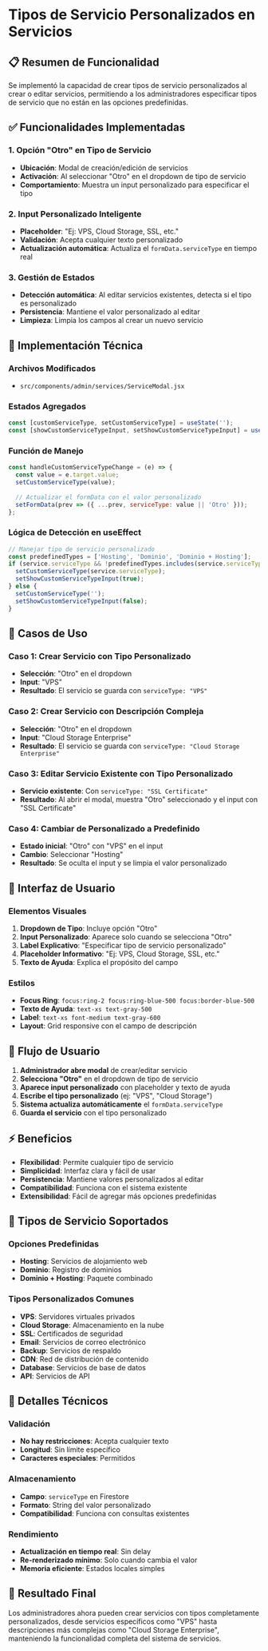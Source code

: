 # Tipos de Servicio Personalizados en Servicios

## 📋 Resumen de Funcionalidad

Se implementó la capacidad de crear tipos de servicio personalizados al crear o editar servicios, permitiendo a los administradores especificar tipos de servicio que no están en las opciones predefinidas.

## ✅ Funcionalidades Implementadas

### 1. **Opción "Otro" en Tipo de Servicio**
- **Ubicación**: Modal de creación/edición de servicios
- **Activación**: Al seleccionar "Otro" en el dropdown de tipo de servicio
- **Comportamiento**: Muestra un input personalizado para especificar el tipo

### 2. **Input Personalizado Inteligente**
- **Placeholder**: "Ej: VPS, Cloud Storage, SSL, etc."
- **Validación**: Acepta cualquier texto personalizado
- **Actualización automática**: Actualiza el `formData.serviceType` en tiempo real

### 3. **Gestión de Estados**
- **Detección automática**: Al editar servicios existentes, detecta si el tipo es personalizado
- **Persistencia**: Mantiene el valor personalizado al editar
- **Limpieza**: Limpia los campos al crear un nuevo servicio

## 🔧 Implementación Técnica

### Archivos Modificados
- `src/components/admin/services/ServiceModal.jsx`

### Estados Agregados
```javascript
const [customServiceType, setCustomServiceType] = useState('');
const [showCustomServiceTypeInput, setShowCustomServiceTypeInput] = useState(false);
```

### Función de Manejo
```javascript
const handleCustomServiceTypeChange = (e) => {
  const value = e.target.value;
  setCustomServiceType(value);
  
  // Actualizar el formData con el valor personalizado
  setFormData(prev => ({ ...prev, serviceType: value || 'Otro' }));
};
```

### Lógica de Detección en useEffect
```javascript
// Manejar tipo de servicio personalizado
const predefinedTypes = ['Hosting', 'Dominio', 'Dominio + Hosting'];
if (service.serviceType && !predefinedTypes.includes(service.serviceType)) {
  setCustomServiceType(service.serviceType);
  setShowCustomServiceTypeInput(true);
} else {
  setCustomServiceType('');
  setShowCustomServiceTypeInput(false);
}
```

## 🎯 Casos de Uso

### Caso 1: Crear Servicio con Tipo Personalizado
- **Selección**: "Otro" en el dropdown
- **Input**: "VPS"
- **Resultado**: El servicio se guarda con `serviceType: "VPS"`

### Caso 2: Crear Servicio con Descripción Compleja
- **Selección**: "Otro" en el dropdown
- **Input**: "Cloud Storage Enterprise"
- **Resultado**: El servicio se guarda con `serviceType: "Cloud Storage Enterprise"`

### Caso 3: Editar Servicio Existente con Tipo Personalizado
- **Servicio existente**: Con `serviceType: "SSL Certificate"`
- **Resultado**: Al abrir el modal, muestra "Otro" seleccionado y el input con "SSL Certificate"

### Caso 4: Cambiar de Personalizado a Predefinido
- **Estado inicial**: "Otro" con "VPS" en el input
- **Cambio**: Seleccionar "Hosting"
- **Resultado**: Se oculta el input y se limpia el valor personalizado

## 📱 Interfaz de Usuario

### Elementos Visuales
1. **Dropdown de Tipo**: Incluye opción "Otro"
2. **Input Personalizado**: Aparece solo cuando se selecciona "Otro"
3. **Label Explicativo**: "Especificar tipo de servicio personalizado"
4. **Placeholder Informativo**: "Ej: VPS, Cloud Storage, SSL, etc."
5. **Texto de Ayuda**: Explica el propósito del campo

### Estilos
- **Focus Ring**: `focus:ring-2 focus:ring-blue-500 focus:border-blue-500`
- **Texto de Ayuda**: `text-xs text-gray-500`
- **Label**: `text-xs font-medium text-gray-600`
- **Layout**: Grid responsive con el campo de descripción

## 🔄 Flujo de Usuario

1. **Administrador abre modal** de crear/editar servicio
2. **Selecciona "Otro"** en el dropdown de tipo de servicio
3. **Aparece input personalizado** con placeholder y texto de ayuda
4. **Escribe el tipo personalizado** (ej: "VPS", "Cloud Storage")
5. **Sistema actualiza automáticamente** el `formData.serviceType`
6. **Guarda el servicio** con el tipo personalizado

## ⚡ Beneficios

- **Flexibilidad**: Permite cualquier tipo de servicio
- **Simplicidad**: Interfaz clara y fácil de usar
- **Persistencia**: Mantiene valores personalizados al editar
- **Compatibilidad**: Funciona con el sistema existente
- **Extensibilidad**: Fácil de agregar más opciones predefinidas

## 🎯 Tipos de Servicio Soportados

### Opciones Predefinidas
- **Hosting**: Servicios de alojamiento web
- **Dominio**: Registro de dominios
- **Dominio + Hosting**: Paquete combinado

### Tipos Personalizados Comunes
- **VPS**: Servidores virtuales privados
- **Cloud Storage**: Almacenamiento en la nube
- **SSL**: Certificados de seguridad
- **Email**: Servicios de correo electrónico
- **Backup**: Servicios de respaldo
- **CDN**: Red de distribución de contenido
- **Database**: Servicios de base de datos
- **API**: Servicios de API

## 🔧 Detalles Técnicos

### Validación
- **No hay restricciones**: Acepta cualquier texto
- **Longitud**: Sin límite específico
- **Caracteres especiales**: Permitidos

### Almacenamiento
- **Campo**: `serviceType` en Firestore
- **Formato**: String del valor personalizado
- **Compatibilidad**: Funciona con consultas existentes

### Rendimiento
- **Actualización en tiempo real**: Sin delay
- **Re-renderizado mínimo**: Solo cuando cambia el valor
- **Memoria eficiente**: Estados locales simples

## 🎯 Resultado Final

Los administradores ahora pueden crear servicios con tipos completamente personalizados, desde servicios específicos como "VPS" hasta descripciones más complejas como "Cloud Storage Enterprise", manteniendo la funcionalidad completa del sistema de servicios.





